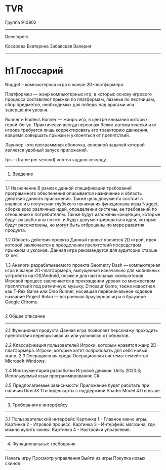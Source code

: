 # TVR
Группа 910902
***
Developers:

Косарева Екатерина
Забавская Валерия
***
h1 Глоссарий
=====================
Nugget –  компьютерная игра в жанре 2D-платформера.

Платформер  — жанр компьютерных игр, в которых основу игрового процесса составляют прыжки по платформам, лазанье по лестницам, сбор предметов, необходимых для победы над врагами или завершения уровня.

Runner и Endless Runner — жанры игр, в центре внимания которых герой-бегун. Практически всегда персонаж бежит автоматически и от игрока требуется лишь корректировать его траекторию движения, вовремя совершать прыжки и уклоняться от препятствий.

Лаунчер -это программная оболочка, основной задачей которой является удобный запуск приложений.

fps - (frame per second) кол-во кадров секунду.
***
1. Введение
***
1.1 Назначение
В рамках данной спецификации требований программного обеспечения описывается назначение и область действия данного приложения. Также цель документа состоит в анализе и в получении глубокого понимания функционала игры Nugget, сборке всех различных идей, определении системы, ее требований по отношению к потребителям. Также будут изложены концепции, которые будут разработаны позже, и будут документрироваться идеи, которые будут рассмотрены, но могут быть отброшены по мере развития продукта.

1.2 Область действия проекта
Данный проект является 2D игрой, идея которой заключается в преодолении препятствий посредством прыжком и уклонов.  Данная игра рекомендутся для аудитории старше 12 лет.

1.3 Аналоги разрабатываемого проекта
Geometry Dash — компьютерная игра в жанре 2D-платформера, выпущенная изначально для мобильных устройств на iOS/Android, позже и для настольных компьютеров.  Игровой процесс заключается в прохождении уровня со множеством препятствий под ритмичную музыку.
Dinosaur Game, также известная как T-Rex Game или Dino Runner, носившая первоначальное кодовое название Project Bolan — встроенная браузерная игра в браузере Google Chrome.
***
2 Общее описание
***
2.1 Функционал продукта
Данная игра позволяет персонажу проходить препятствия перепрыгивая их или уклоняясь от объектов.

2.2 Классификация пользователей
Игроки, которым нравятся жанр 2D-платформера.
Игроки, которые хотят попробовать для себя новый жанр.
2.3 Операционная среда
Операционная система: семейство Microsoft Windows.

2.4 Инструментарий разработки
Игровой движок: Unity 2020.3;
Используемый язык программирования: C#.

2.5 Предполагаемые зависимости
Приложение будет работать при наличии DirectX 11 и видеокарты с поддержкой Shader Model 4.0 и выше.
***
3. Требования к интерфейсу
***
3.1 Пользовательский интерфейс
Картинка 1 - Главное меню игры.
Картинка 2 - Игровой процесс.
Картинка 3 - Интерфейс магазина, где можно купить скины.
Картинка 4 - Настройки управления.
***
4. Функциональные требования
***
Начать игру
Просмотр управления
Выйти из игры
Покупка новых скинов
